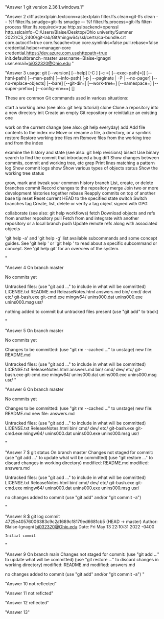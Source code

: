 "Answer 1 git version 2.36.1.windows.1" 

"Answer 2 
diff.astextplain.textconv=astextplain
filter.lfs.clean=git-lfs clean -- %f
filter.lfs.smudge=git-lfs smudge -- %f
filter.lfs.process=git-lfs filter-process
filter.lfs.required=true
http.sslbackend=openssl
http.sslcainfo=C:/Users/Blaise/Desktop/Ohio univerity/Summer 2022/CS_2400/git-lab/Git/mingw64/ssl/certs/ca-bundle.crt
core.autocrlf=true
core.fscache=true
core.symlinks=false
pull.rebase=false
credential.helper=manager-core
credential.https://dev.azure.com.usehttppath=true
init.defaultbranch=master
user.name=Blaise-Ignagni
user.email=bi032320@Ohio.edu
" 

"Answer 3 
usage: git [--version] [--help] [-C <path>] [-c <name>=<value>]
           [--exec-path[=<path>]] [--html-path] [--man-path] [--info-path]
           [-p | --paginate | -P | --no-pager] [--no-replace-objects] [--bare]
           [--git-dir=<path>] [--work-tree=<path>] [--namespace=<name>]
           [--super-prefix=<path>] [--config-env=<name>=<envvar>]
           <command> [<args>]

These are common Git commands used in various situations:

start a working area (see also: git help tutorial)
   clone     Clone a repository into a new directory
   init      Create an empty Git repository or reinitialize an existing one

work on the current change (see also: git help everyday)
   add       Add file contents to the index
   mv        Move or rename a file, a directory, or a symlink
   restore   Restore working tree files
   rm        Remove files from the working tree and from the index

examine the history and state (see also: git help revisions)
   bisect    Use binary search to find the commit that introduced a bug
   diff      Show changes between commits, commit and working tree, etc
   grep      Print lines matching a pattern
   log       Show commit logs
   show      Show various types of objects
   status    Show the working tree status

grow, mark and tweak your common history
   branch    List, create, or delete branches
   commit    Record changes to the repository
   merge     Join two or more development histories together
   rebase    Reapply commits on top of another base tip
   reset     Reset current HEAD to the specified state
   switch    Switch branches
   tag       Create, list, delete or verify a tag object signed with GPG

collaborate (see also: git help workflows)
   fetch     Download objects and refs from another repository
   pull      Fetch from and integrate with another repository or a local branch
   push      Update remote refs along with associated objects

'git help -a' and 'git help -g' list available subcommands and some
concept guides. See 'git help <command>' or 'git help <concept>'
to read about a specific subcommand or concept.
See 'git help git' for an overview of the system.

" 

"Answer 4
On branch master

No commits yet

Untracked files:
  (use "git add <file>..." to include in what will be committed)
        LICENSE.txt
        README.md
        ReleaseNotes.html
        answers.md
        bin/
        cmd/
        dev/
        etc/
        git-bash.exe
        git-cmd.exe
        mingw64/
        unins000.dat
        unins000.exe
        unins000.msg
        usr/

nothing added to commit but untracked files present (use "git add" to track)

" 

"Answer 5
On branch master

No commits yet

Changes to be committed:
  (use "git rm --cached <file>..." to unstage)
        new file:   README.md

Untracked files:
  (use "git add <file>..." to include in what will be committed)
        LICENSE.txt
        ReleaseNotes.html
        answers.md
        bin/
        cmd/
        dev/
        etc/
        git-bash.exe
        git-cmd.exe
        mingw64/
        unins000.dat
        unins000.exe
        unins000.msg
        usr/
" 

"Answer 6
On branch master

No commits yet

Changes to be committed:
  (use "git rm --cached <file>..." to unstage)
        new file:   README.md
        new file:   answers.md

Untracked files:
  (use "git add <file>..." to include in what will be committed)
        LICENSE.txt
        ReleaseNotes.html
        bin/
        cmd/
        dev/
        etc/
        git-bash.exe
        git-cmd.exe
        mingw64/
        unins000.dat
        unins000.exe
        unins000.msg
        usr/

" 

"Answer 7 
$ git status
On branch master
Changes not staged for commit:
  (use "git add <file>..." to update what will be committed)
  (use "git restore <file>..." to discard changes in working directory)
        modified:   README.md
        modified:   answers.md

Untracked files:
  (use "git add <file>..." to include in what will be committed)
        LICENSE.txt
        ReleaseNotes.html
        bin/
        cmd/
        dev/
        etc/
        git-bash.exe
        git-cmd.exe
        mingw64/
        unins000.dat
        unins000.exe
        unins000.msg
        usr/

no changes added to commit (use "git add" and/or "git commit -a")

" 

"Answer 8
$ git log
commit 4725e40576006383c9c2a1689cf8179ed6681cb5 (HEAD -> master)
Author: Blaise-Ignagni <bi032320@Ohio.edu>
Date:   Fri May 13 22:10:31 2022 -0400

    Initial commit

" 

"Answer 9
On branch main
Changes not staged for commit:
  (use "git add <file>..." to update what will be committed)
  (use "git restore <file>..." to discard changes in working directory)
        modified:   README.md
        modified:   answers.md

no changes added to commit (use "git add" and/or "git commit -a")
" 

"Answer 10
not reflected" 

"Answer 11
not reflcted"
 
"Answer 12
reflected" 

"Answer 13" 